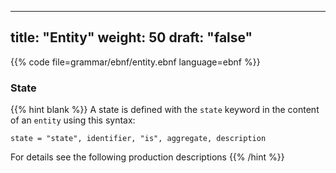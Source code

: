 ---
title: "Entity"
weight: 50
draft: "false"
----
{{% code file=grammar/ebnf/entity.ebnf language=ebnf %}}

### State
{{% hint blank %}}
A state is defined with the `state` keyword in the content of an `entity`
using this syntax:
```ebnf
state = "state", identifier, "is", aggregate, description
```
For details see the following production descriptions
{{% /hint %}}
